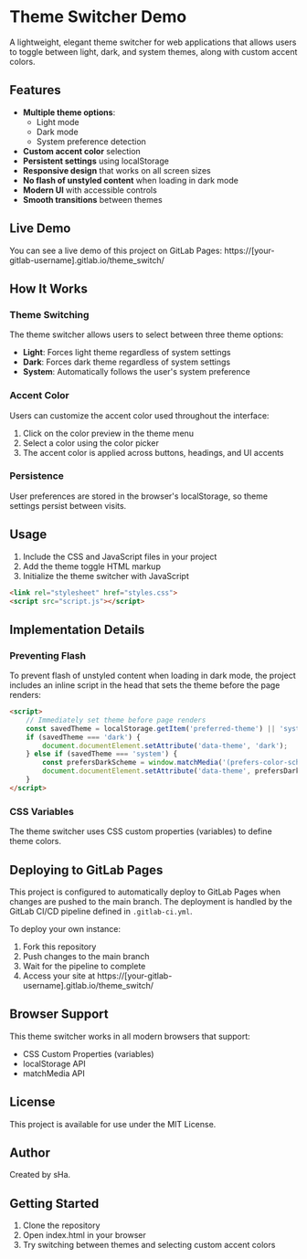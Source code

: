 # Theme Switcher Demo

A lightweight, elegant theme switcher for web applications that allows users to toggle between light, dark, and system themes, along with custom accent colors.

## Features

- **Multiple theme options**:
  - Light mode
  - Dark mode
  - System preference detection
- **Custom accent color** selection
- **Persistent settings** using localStorage
- **Responsive design** that works on all screen sizes
- **No flash of unstyled content** when loading in dark mode
- **Modern UI** with accessible controls
- **Smooth transitions** between themes

## Live Demo

You can see a live demo of this project on GitLab Pages:
https://[your-gitlab-username].gitlab.io/theme_switch/

## How It Works

### Theme Switching

The theme switcher allows users to select between three theme options:
- **Light**: Forces light theme regardless of system settings
- **Dark**: Forces dark theme regardless of system settings
- **System**: Automatically follows the user's system preference

### Accent Color

Users can customize the accent color used throughout the interface:
1. Click on the color preview in the theme menu
2. Select a color using the color picker
3. The accent color is applied across buttons, headings, and UI accents

### Persistence

User preferences are stored in the browser's localStorage, so theme settings persist between visits.

## Usage

1. Include the CSS and JavaScript files in your project
2. Add the theme toggle HTML markup
3. Initialize the theme switcher with JavaScript

```html
<link rel="stylesheet" href="styles.css">
<script src="script.js"></script>
```

## Implementation Details

### Preventing Flash

To prevent flash of unstyled content when loading in dark mode, the project includes an inline script in the head that sets the theme before the page renders:

```html
<script>
    // Immediately set theme before page renders
    const savedTheme = localStorage.getItem('preferred-theme') || 'system';
    if (savedTheme === 'dark') {
        document.documentElement.setAttribute('data-theme', 'dark');
    } else if (savedTheme === 'system') {
        const prefersDarkScheme = window.matchMedia('(prefers-color-scheme: dark)').matches;
        document.documentElement.setAttribute('data-theme', prefersDarkScheme ? 'dark' : 'light');
    }
</script>
```

### CSS Variables

The theme switcher uses CSS custom properties (variables) to define theme colors.

## Deploying to GitLab Pages

This project is configured to automatically deploy to GitLab Pages when changes are pushed to the main branch. The deployment is handled by the GitLab CI/CD pipeline defined in `.gitlab-ci.yml`.

To deploy your own instance:

1. Fork this repository
2. Push changes to the main branch
3. Wait for the pipeline to complete
4. Access your site at https://[your-gitlab-username].gitlab.io/theme_switch/

## Browser Support

This theme switcher works in all modern browsers that support:
- CSS Custom Properties (variables)
- localStorage API
- matchMedia API

## License

This project is available for use under the MIT License.

## Author

Created by sHa.

## Getting Started

1. Clone the repository
2. Open index.html in your browser
3. Try switching between themes and selecting custom accent colors
